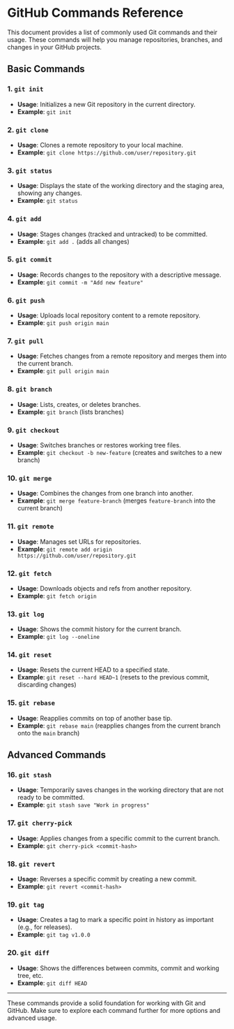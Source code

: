 # GitHub Commands Reference

This document provides a list of commonly used Git commands and their usage. These commands will help you manage repositories, branches, and changes in your GitHub projects.

## Basic Commands

### 1. `git init`
- **Usage**: Initializes a new Git repository in the current directory.
- **Example**: `git init`

### 2. `git clone`
- **Usage**: Clones a remote repository to your local machine.
- **Example**: `git clone https://github.com/user/repository.git`

### 3. `git status`
- **Usage**: Displays the state of the working directory and the staging area, showing any changes.
- **Example**: `git status`

### 4. `git add`
- **Usage**: Stages changes (tracked and untracked) to be committed.
- **Example**: `git add .` (adds all changes)

### 5. `git commit`
- **Usage**: Records changes to the repository with a descriptive message.
- **Example**: `git commit -m "Add new feature"`

### 6. `git push`
- **Usage**: Uploads local repository content to a remote repository.
- **Example**: `git push origin main`

### 7. `git pull`
- **Usage**: Fetches changes from a remote repository and merges them into the current branch.
- **Example**: `git pull origin main`

### 8. `git branch`
- **Usage**: Lists, creates, or deletes branches.
- **Example**: `git branch` (lists branches)

### 9. `git checkout`
- **Usage**: Switches branches or restores working tree files.
- **Example**: `git checkout -b new-feature` (creates and switches to a new branch)

### 10. `git merge`
- **Usage**: Combines the changes from one branch into another.
- **Example**: `git merge feature-branch` (merges `feature-branch` into the current branch)

### 11. `git remote`
- **Usage**: Manages set URLs for repositories.
- **Example**: `git remote add origin https://github.com/user/repository.git`

### 12. `git fetch`
- **Usage**: Downloads objects and refs from another repository.
- **Example**: `git fetch origin`

### 13. `git log`
- **Usage**: Shows the commit history for the current branch.
- **Example**: `git log --oneline`

### 14. `git reset`
- **Usage**: Resets the current HEAD to a specified state.
- **Example**: `git reset --hard HEAD~1` (resets to the previous commit, discarding changes)

### 15. `git rebase`
- **Usage**: Reapplies commits on top of another base tip.
- **Example**: `git rebase main` (reapplies changes from the current branch onto the `main` branch)

## Advanced Commands

### 16. `git stash`
- **Usage**: Temporarily saves changes in the working directory that are not ready to be committed.
- **Example**: `git stash save "Work in progress"`

### 17. `git cherry-pick`
- **Usage**: Applies changes from a specific commit to the current branch.
- **Example**: `git cherry-pick <commit-hash>`

### 18. `git revert`
- **Usage**: Reverses a specific commit by creating a new commit.
- **Example**: `git revert <commit-hash>`

### 19. `git tag`
- **Usage**: Creates a tag to mark a specific point in history as important (e.g., for releases).
- **Example**: `git tag v1.0.0`

### 20. `git diff`
- **Usage**: Shows the differences between commits, commit and working tree, etc.
- **Example**: `git diff HEAD`

---

These commands provide a solid foundation for working with Git and GitHub. Make sure to explore each command further for more options and advanced usage.
